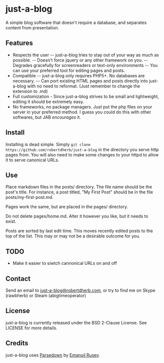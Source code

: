 # just-a-blog
A simple blog software that doesn't require a database, and separates content from presentation.

## Features
- Respects the user
-- just-a-blog tries to stay out of your way as much as possible.
-- Doesn't force jquery or any other framework on you.
-- Degrades gracefully for screenreaders or text-only environments
-- You can use your preferred tool for editing pages and posts. 
- Compatible
-- just-a-blog only requires PHP5+. No databases are necessary.
-- Can port existing HTML pages and posts directly into just-a-blog with no need to reformat. (Just remember to change the extension to .md)
- Full customization - Since just-a-blog strives to be small and lightweight, editing it should be extremely easy.
- No frameworks, no package managers. Just put the php files on your server in your preferred method. I guess you could do this with other softwares, but JAB *encourages* it.

## Install

Installing is dead simple. Simply `git clone https://github.com/robertdherb/just-a-blog` in the directory you serve http pages from. You will also need to make some changes to your httpd to allow it to serve canonical URLs.

## Use

Place markdown files in the posts/ directory. The file name should be the post's title. For instance, a post titled, "My First Post" should be in the file posts/my-first-post.md.

Pages work the same, but are placed in the pages/ directory.

Do not delete pages/home.md. Alter it however you like, but it needs to exist.

Posts are sorted by last edit time. This moves recently edited posts to the top of the list. This may or may not be a desirable outcome for you.

## TODO

 - Make it easier to siwtch cannonical URLs on and off

## Contact
Send an email to just-a-blog@robertdherb.com, or try to find me on Skype (rawbherb) or Steam (abigtimeoperator)

## License
just-a-blog is currently released under the BSD 2-Clause License. See LICENSE for more details.

## Credits
just-a-blog uses [Parsedown](https://github.com/erusev/parsedown) by [Emanuil Rusev](erusev.com).
